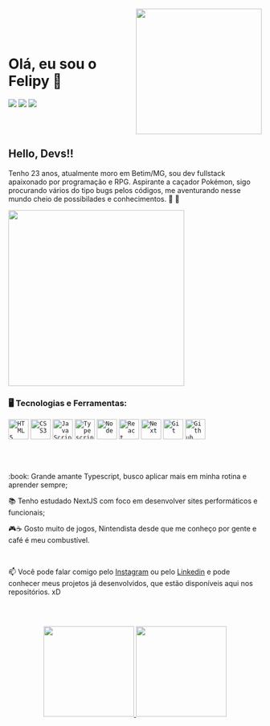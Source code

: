 <!--
**felipysantos/felipysantos** is a ✨ _special_ ✨ repository because its `README.md` (this file) appears on your GitHub profile.

Here are some ideas to get you started:

- 🔭 I’m currently working on ...
- 🌱 I’m currently learning ...
- 👯 I’m looking to collaborate on ...
- 🤔 I’m looking for help with ...
- 💬 Ask me about ...
- 📫 How to reach me: ...
- 😄 Pronouns: ...
- ⚡ Fun fact: ...
-->

<img align="right" width="250px" style="margin-top:-20px" src="https://user-images.githubusercontent.com/72530197/207158052-d2bdd687-4540-401e-a049-7228db66c617.png">

</br>
</br>

<div dsplay="inline-block">
 
 <h1 align="left">Olá, eu sou o Felipy 👋</h1>

<a href="https://instagram.com/felipy_saints/" target="_blank"><img src="https://img.shields.io/badge/-Instagram-%23E4405F?style=for-the-badge&logo=instagram&logoColor=white" target="_blank"></a>
<a href = "mailto:felipy.sgomes@gmail.com"><img src="https://img.shields.io/badge/Gmail-D14836?style=for-the-badge&logo=gmail&logoColor=white" target="_blank"></a>
<a href="https://www.linkedin.com/in/felipy-santos" target="_blank"><img src="https://img.shields.io/badge/-LinkedIn-%230077B5?style=for-the-badge&logo=linkedin&logoColor=white" target="_blank"></a>
</div>

</br>
</br>


## Hello, Devs!!

Tenho 23 anos, atualmente moro em Betim/MG, sou dev fullstack apaixonado por programação e RPG. Aspirante a caçador Pokémon, sigo procurando vários do tipo bugs pelos códigos, me aventurando nesse mundo cheio de possibilades e conhecimentos. :rocket: :rocket: 

<p align="left">
  <img src="https://media.tenor.com/kRGAiAITB7gAAAAC/pokemon-ash.gif" width="350">
</p>

### 🖥️ Tecnologias e Ferramentas: 
<i class="devicon-typescript-plain"></i>
<code><img width="40px" src="https://cdn.jsdelivr.net/gh/devicons/devicon/icons/html5/html5-original-wordmark.svg" title = "HTML5"/></code>
<code><img width="40px" src="https://cdn.jsdelivr.net/gh/devicons/devicon/icons/css3/css3-original-wordmark.svg" title = "CSS3"/></code>
<code><img width="40px" src="https://cdn.jsdelivr.net/gh/devicons/devicon/icons/javascript/javascript-original.svg" title = "JavaScript"/></code>
<code><img width="40px" src="https://cdn.jsdelivr.net/gh/devicons/devicon/icons/typescript/typescript-original.svg" title = "Typescript" /></code>
<code><img width="40px" src="https://cdn.jsdelivr.net/gh/devicons/devicon/icons/nodejs/nodejs-original.svg" title = "Node" /></code>
<code><img width="40px" src="https://cdn.jsdelivr.net/gh/devicons/devicon/icons/react/react-original.svg" title = "React" /></code>
<code><img width="40px" src="https://cdn.jsdelivr.net/gh/devicons/devicon/icons/nextjs/nextjs-original.svg" title = "Next" /></code>
<code><img width="40px" src="https://cdn.jsdelivr.net/gh/devicons/devicon/icons/git/git-original.svg" title = "Git"/></code>
<code><img width="40px" src="https://cdn.jsdelivr.net/gh/devicons/devicon/icons/github/github-original.svg" title = "Github"/></code>


</br>
</br>
<div display="inline-block">
 <p align="left">:book: Grande amante Typescript, busco aplicar mais em minha rotina e aprender sempre;</p>
 <p align="left">📚 Tenho estudado NextJS com foco em desenvolver sites performáticos e funcionais;</p>
 <p align="left">🎮☕ Gosto muito de jogos, Nintendista desde que me conheço por gente e café é meu combustível.</p>
</div>



</br>

📫 Você pode falar comigo pelo [Instagram](https://www.instagram.com/felipy_saints) ou pelo [Linkedin](https://www.linkedin.com/in/felipy-santos/) e pode conhecer meus projetos já desenvolvidos, que estão disponíveis aqui nos repositórios. xD

</br>

##
<p align="center">
<a href="https://github.com/felipysantos">
  <img height="180em" src="https://github-readme-stats-eight-theta.vercel.app/api?username=felipysantos&show_icons=true&theme=algolia&include_all_commits=true&count_private=true"/>
  <img height="180em" src="https://github-readme-stats-eight-theta.vercel.app/api/top-langs/?username=felipysantos&layout=compact&langs_count=8&theme=algolia"/>
</a>
</p>
